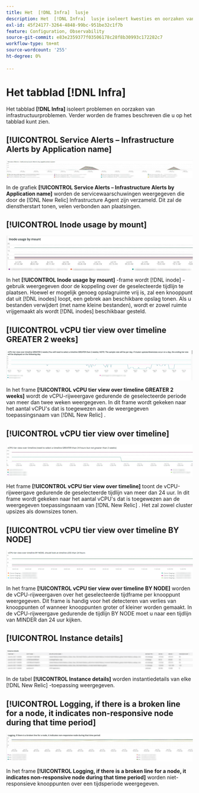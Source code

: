 ```yaml
---
title: Het  [!DNL Infra]  lusje
description: Het  [!DNL Infra]  lusje isoleert kwesties en oorzaken van infrastructuurproblemen.
exl-id: 45f24177-3264-4848-99bc-951be32c1f7b
feature: Configuration, Observability
source-git-commit: e83e2359377f03506178c28f8b30993c172282c7
workflow-type: tm+mt
source-wordcount: '255'
ht-degree: 0%

---
```


# Het tabblad [!DNL Infra]

Het tabblad **[!DNL Infra]** isoleert problemen en oorzaken van infrastructuurproblemen. Verder worden de frames beschreven die u op het tabblad kunt zien.

## [!UICONTROL Service Alerts – Infrastructure Alerts by Application name]

![ alarm van de Dienst ](../../assets/tools/observation-for-adobe-commerce/service-alerts.jpg)

In de grafiek **[!UICONTROL Service Alerts – Infrastructure Alerts by Application name]** worden de servicewaarschuwingen weergegeven die door de [!DNL New Relic] Infrastructure Agent zijn verzameld. Dit zal de dienstherstart tonen, velen verbonden aan plaatsingen.

## [!UICONTROL Inode usage by mount]

![ gebruik van de knoop door onderstel ](../../assets/tools/observation-for-adobe-commerce/inode-usage-mount.jpg)

In het **[!UICONTROL Inode usage by mount]** -frame wordt [!DNL inode] -gebruik weergegeven door de koppeling over de geselecteerde tijdlijn te plaatsen. Hoewel er mogelijk genoeg opslagruimte vrij is, zal een knooppunt dat uit [!DNL inodes] loopt, een gebrek aan beschikbare opslag tonen. Als u bestanden verwijdert (met name kleine bestanden), wordt er zowel ruimte vrijgemaakt als wordt [!DNL inodes] beschikbaar gesteld.

## [!UICONTROL vCPU tier view over timeline GREATER 2 weeks]

![ vCPU rijmening over chronologie GROTER 2 weken ](../../assets/tools/observation-for-adobe-commerce/vCPU-tier.jpg)

In het frame **[!UICONTROL vCPU tier view over timeline GREATER 2 weeks]** wordt de vCPU-rijweergave gedurende de geselecteerde periode van meer dan twee weken weergegeven. In dit frame wordt gekeken naar het aantal vCPU&#39;s dat is toegewezen aan de weergegeven toepassingsnaam van [!DNL New Relic] .

## [!UICONTROL vCPU tier view over timeline]

![ vCPU rijmening over chronologie ](../../assets/tools/observation-for-adobe-commerce/vcpu-tier-24.jpg)

Het frame **[!UICONTROL vCPU tier view over timeline]** toont de vCPU-rijweergave gedurende de geselecteerde tijdlijn van meer dan 24 uur. In dit frame wordt gekeken naar het aantal vCPU&#39;s dat is toegewezen aan de weergegeven toepassingsnaam van [!DNL New Relic] . Het zal zowel cluster upsizes als downsizes tonen.

## [!UICONTROL vCPU tier view over timeline BY NODE]

![ vCPU rijmening over chronologie door NODE ](../../assets/tools/observation-for-adobe-commerce/infra_by_node.png)

In het frame **[!UICONTROL vCPU tier view over timeline BY NODE]** worden de vCPU-rijweergaven over het geselecteerde tijdframe per knooppunt weergegeven. Dit frame is handig voor het detecteren van verlies van knooppunten of wanneer knooppunten groter of kleiner worden gemaakt. In de vCPU-rijweergave gedurende de tijdlijn BY NODE moet u naar een tijdlijn van MINDER dan 24 uur kijken.

## [!UICONTROL Instance details]

![ Details van de Instantie ](../../assets/tools/observation-for-adobe-commerce/instance-details.jpg)

In de tabel **[!UICONTROL Instance details]** worden instantiedetails van elke [!DNL New Relic] -toepassing weergegeven.

## [!UICONTROL Logging, if there is a broken line for a node, it indicates non-responsive node during that time period]

![ non-responsive-node ](../../assets/tools/observation-for-adobe-commerce/non-responsive-node.jpg)

In het frame **[!UICONTROL Logging, if there is a broken line for a node, it indicates non-responsive node during that time period]** worden niet-responsieve knooppunten over een tijdsperiode weergegeven.
